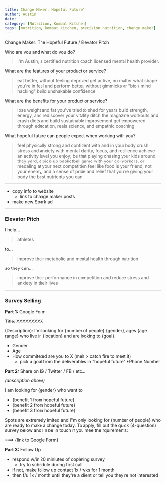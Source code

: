 ```yaml
---
title: Change Maker: Hopeful Future"
author: Austin
date:
category: [Nutrition, Kombat Kitchen]
tags: [nutrition, kombat kitchen, precision nutrition, change maker]
---
```


Change Maker: The Hopeful Future / Elevator Pitch

Who are you and what do you do?

> I'm Austin, a certified nutrition coach licensed mental health provider.

What are the features of your product or service?

> eat better, without feeling deprived
> get active, no matter what shape you're in 
> feel and perform better, without gimmicks or "bio / mind hacking"
> build unshakable confidence

What are the benefits for your product or service?

> lose weight and fat you've tried to shed for years
> build strength, energy, and rediscover your vitality
> ditch the magazine workouts and crash diets and build sustainable improvement
> get empowered through education, reals science, and empathic coaching

What hopeful future can people expect when working with you?

> feel physically strong and confident with and in your body
> crush stress and anxiety with mental clarity, focus, and resilience
> achieve an activity level you enjoy; be that playing chasing your kids around they yard, a pick-up basketball game with your co-workers, or medaling at your next competition
> feel like food is your friend, not your enemy, and  a sense of pride and relief that you're giving your body the best nutrients you can

---

* copy info to website
    * link to change maker posts
* make new Spark ad

---

### Elevator Pitch

I help...

> athletes

to...

> improve their metabolic and mental health through nutrition

so they can...

> improve their performance in competition and reduce stress and anxiety in their lives

---

### Survey Selling

**Part 1:**  Google Form

Title: XXXXXXXXX

(Description): I'm looking for {number of people} {gender}, ages {age range} who live in {location} and are looking to {goal}.

* Gender
* Age
* How commiteted are you to X (meh > catch fire to meet it)
    * pick a goal from the deliverables in "hopeful future"
*Phone Number

**Part 2:**  Share on IG / Twitter / FB / etc...

*(description above)*

I am looking for {gender} who want to:
- {benefit 1 from hopeful future}
- {benefit 2 from hopeful future}
- {benefit 3 from hopeful future}

Spots are extremely imited and I"m only looking for {number of people} who are ready to make a change today.  To apply, fill out the quick  (4-question) survey below and I'll be in touch if you mee the rquirements:

===> {link to Google Form}

**Part 3:**  Follow Up

* respond w/in 20 miniutes of copleting survey
    * try to schedule during first call
* if not, make follow up contact 1x / wks for 1 month
* then f/u 1x / month until they're a client or tell you they're not interested

